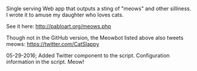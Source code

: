 Single serving Web app that outputs a sting of "meows" and other silliness.
I wrote it to amuse my daughter who loves cats. 

See it here:   http://pabloart.org/meows.php

Though not in the GitHub version, the Meowbot listed above also tweets meows:
https://twitter.com/CatSlappy

05-29-2016; Added Twitter component to the script. Configuration information in the script. Meow!
